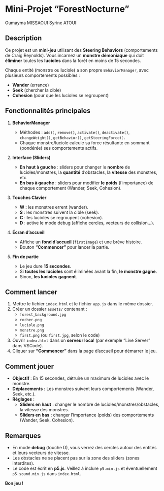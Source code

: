 # Mini-Projet “ForestNocturne”
Oumayma MISSAOUI
Syrine ATOUI
## Description
Ce projet est un **mini-jeu** utilisant des **Steering Behaviors** (comportements de Craig Reynolds). Vous incarnez un **monstre démoniaque** qui doit **éliminer** toutes les **lucioles** dans la forêt en moins de 15 secondes.

Chaque entité (monstre ou luciole) a son propre `BehaviorManager`, avec plusieurs comportements possibles :

- **Wander** (errance)  
- **Seek** (chercher la cible)  
- **Cohesion** (pour que les lucioles se regroupent)

## Fonctionnalités principales
1. **BehaviorManager**  
   - Méthodes : `add()`, `remove()`, `activate()`, `deactivate()`, `changeWeight()`, `getBehavior()`, `getSteeringForce()`.  
   - Chaque monstre/luciole calcule sa force résultante en sommant (pondérée) ses comportements actifs.

2. **Interface (Sliders)**  
   - **En haut à gauche** : sliders pour changer le **nombre** de lucioles/monstres, la **quantité** d’obstacles, la **vitesse** des monstres, etc.  
   - **En bas à gauche** : sliders pour modifier **le poids** (l’importance) de chaque comportement (Wander, Seek, Cohesion).

3. **Touches Clavier**  
   - **W** : les monstres errent (wander).  
   - **S** : les monstres suivent la cible (seek).  
   - **C** : les lucioles se regroupent (cohesion).  
   - **D** : active le mode debug (affiche cercles, vecteurs de collision…).

4. **Écran d’accueil**  
   - Affiche un **fond d’accueil** (`firstImage`) et une brève histoire.  
   - Bouton **“Commencer”** pour lancer la partie.

5. **Fin de partie**  
   - Le jeu dure **15 secondes**.  
   - Si **toutes les lucioles** sont éliminées avant la fin, **le monstre gagne**.  
   - Sinon, **les lucioles gagnent**.

## Comment lancer
1. Mettre le fichier `index.html` et le fichier `app.js` dans le même dossier.  
2. Créer un dossier `assets/` contenant :
   - `forest_background.jpg`  
   - `rocher.png`  
   - `luciole.png`  
   - `monstre.png`  
   - `first.png` (ou `first.jpg`, selon le code)  
3. Ouvrir `index.html` dans un **serveur local** (par exemple “Live Server” dans VSCode).  
4. Cliquer sur **“Commencer”** dans la page d’accueil pour démarrer le jeu.

## Comment jouer
- **Objectif** : En 15 secondes, détruire un maximum de lucioles avec le monstre.  
- **Déplacements** : Les monstres suivent leurs comportements (Wander, Seek, etc.).  
- **Réglages** :
  - **Sliders en haut** : changer le nombre de lucioles/monstres/obstacles, la vitesse des monstres.  
  - **Sliders en bas** : changer l’importance (poids) des comportements (Wander, Seek, Cohesion).

## Remarques
- En mode **debug** (touche D), vous verrez des cercles autour des entités et leurs vecteurs de vitesse.  
- Les obstacles ne se placent pas sur la zone des sliders (zones interdites).  
- Le code est écrit en **p5.js**. Veillez à inclure `p5.min.js` et éventuellement `p5.sound.min.js` dans `index.html`.

**Bon jeu !**
